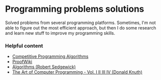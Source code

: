# Programming problems solutions

Solved problems from several programming platforms. Sometimes, I'm not able to figure out the most efficient approach, but then I do some research and learn new stuff to improve my programming skills.

### Helpful content

* [Competitive Programming Algorithms](https://cp-algorithms.com/)
* [ProofWiki](https://proofwiki.org/wiki/Main_Page)
* [Algorithms (Robert Sedgewick)](https://algs4.cs.princeton.edu/home/)
* [The Art of Computer Programming - Vol. I II III IV (Donald Knuth)](https://docero.com.br/doc/eenxxn)

